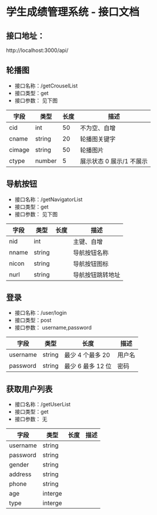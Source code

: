 # 学生成绩管理系统 - 接口文档

## 接口地址：

http://localhost:3000/api/

## 轮播图

- 接口名称：/getCrouselList
- 接口类型：get
- 接口参数： 见下图

| 字段   | 类型   | 长度 | 描述                     |
| ------ | ------ | ---- | ------------------------ |
| cid    | int    | 50   | 不为空、自增             |
| cname  | string | 20   | 轮播图关键字             |
| cimage | string | 50   | 轮播图片                 |
| ctype  | number | 5    | 展示状态 0 展示/1 不展示 |

## 导航按钮

- 接口名称：/getNavigatorList
- 接口类型：get
- 接口参数： 见下图

| 字段  | 类型   | 长度 | 描述             |
| ----- | ------ | ---- | ---------------- |
| nid   | int    |      | 主键、自增       |
| nname | string |      | 导航按钮名称     |
| nicon | string |      | 导航按钮图标     |
| nurl  | string |      | 导航按钮跳转地址 |

## 登录

- 接口名称：/user/login
- 接口类型：post
- 接口参数： username,password

| 字段     | 类型   | 长度              | 描述   |
| -------- | ------ | ----------------- | ------ |
| username | string | 最少 4 个最多 20  | 用户名 |
| password | string | 最少 6 最多 12 位 | 密码   |

## 获取用户列表

- 接口名称：/getUserList
- 接口类型：get
- 接口参数： 无

| 字段     | 类型    | 长度 | 描述 |
| -------- | ------- | ---- | ---- |
| username | string  |      |      |
| password | string  |      |      |
| gender   | string  |      |      |
| address  | string  |      |      |
| phone    | string  |      |      |
| age      | interge |      |      |
| type     | interge |      |      |
